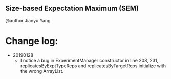 ## Size-based Expectation Maximum (SEM)

@author Jianyu Yang

# Change log:
- 20190128
  - I notice a bug in ExperimentManager constructor in line 208, 231, replicatesByExptTypeReps and replicatesByTargetReps initialize with the wrong ArrayList.